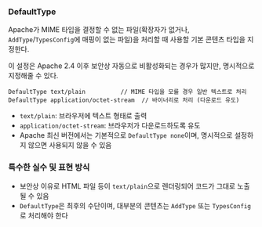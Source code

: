 ### DefaultType


Apache가 MIME 타입을 결정할 수 없는 파일(확장자가 없거나, `AddType`/`TypesConfig`에 매핑이 없는 파일)을 처리할 때 사용할 기본 콘텐츠 타입을 지정한다.

이 설정은 Apache 2.4 이후 보안상 자동으로 비활성화되는 경우가 많지만, 명시적으로 지정해줄 수 있다.

```
DefaultType text/plain          // MIME 타입을 모를 경우 일반 텍스트로 처리
DefaultType application/octet-stream  // 바이너리로 처리 (다운로드 유도)
```

- `text/plain`: 브라우저에 텍스트 형태로 출력
- `application/octet-stream`: 브라우저가 다운로드하도록 유도
- Apache 최신 버전에서는 기본적으로 `DefaultType none`이며, 명시적으로 설정하지 않으면 사용되지 않을 수 있음

### 특수한 실수 및 표현 방식

- 보안상 이유로 HTML 파일 등이 `text/plain`으로 렌더링되어 코드가 그대로 노출될 수 있음
- `DefaultType`은 최후의 수단이며, 대부분의 콘텐츠는 `AddType` 또는 `TypesConfig`로 처리해야 한다